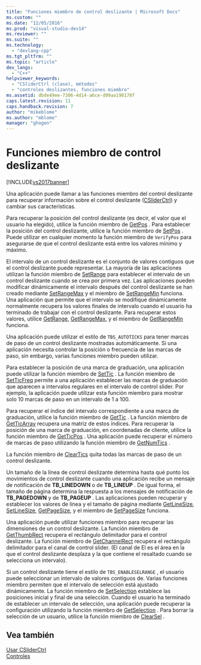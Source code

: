 ```yaml
---
title: "Funciones miembro de control deslizante | Microsoft Docs"
ms.custom: ""
ms.date: "12/05/2016"
ms.prod: "visual-studio-dev14"
ms.reviewer: ""
ms.suite: ""
ms.technology: 
  - "devlang-cpp"
ms.tgt_pltfrm: ""
ms.topic: "article"
dev_langs: 
  - "C++"
helpviewer_keywords: 
  - "CSliderCtrl (clase), métodos"
  - "controles deslizantes, funciones miembro"
ms.assetid: dbde49ee-7306-4d14-a6ce-d09aa198178f
caps.latest.revision: 11
caps.handback.revision: 7
author: "mikeblome"
ms.author: "mblome"
manager: "ghogen"
---
```

# Funciones miembro de control deslizante
[!INCLUDE[vs2017banner](../assembler/inline/includes/vs2017banner.md)]

Una aplicación puede llamar a las funciones miembro del control deslizante para recuperar información sobre el control deslizante \([CSliderCtrl](../mfc/reference/csliderctrl-class.md)\) y cambiar sus características.  
  
 Para recuperar la posición del control deslizante \(es decir, el valor que el usuario ha elegido\), utilice la función miembro de [GetPos](../Topic/CSliderCtrl::GetPos.md) .  Para establecer la posición del control deslizante, utilice la función miembro de [SetPos](../Topic/CSliderCtrl::SetPos.md) .  Puede utilizar en cualquier momento la función miembro de `VerifyPos` para asegurarse de que el control deslizante está entre los valores mínimo y máximo.  
  
 El intervalo de un control deslizante es el conjunto de valores contiguos que el control deslizante puede representar.  La mayoría de las aplicaciones utilizan la función miembro de [SetRange](../Topic/CSliderCtrl::SetRange.md) para establecer el intervalo de un control deslizante cuando se crea por primera vez.  Las aplicaciones pueden modificar dinámicamente el intervalo después del control deslizante se han creado mediante [SetRangeMax](../Topic/CSliderCtrl::SetRangeMax.md) y el miembro de [SetRangeMin](../Topic/CSliderCtrl::SetRangeMin.md) funciona.  Una aplicación que permite que el intervalo se modifique dinámicamente normalmente recupera los valores finales de intervalo cuando el usuario ha terminado de trabajar con el control deslizante.  Para recuperar estos valores, utilice [GetRange](../Topic/CSliderCtrl::GetRange.md), [GetRangeMax](../Topic/CSliderCtrl::GetRangeMax.md), y el miembro de [GetRangeMin](../Topic/CSliderCtrl::GetRangeMin.md) funciona.  
  
 Una aplicación puede utilizar el estilo de `TBS_AUTOTICKS` para tener marcas de paso de un control deslizante mostradas automáticamente.  Si una aplicación necesita controlar la posición o frecuencia de las marcas de paso, sin embargo, varias funciones miembro pueden utilizar.  
  
 Para establecer la posición de una marca de graduación, una aplicación puede utilizar la función miembro de [SetTic](../Topic/CSliderCtrl::SetTic.md) .  La función miembro de [SetTicFreq](../Topic/CSliderCtrl::SetTicFreq.md) permite a una aplicación establecer las marcas de graduación que aparecen a intervalos regulares en el intervalo de control slider.  Por ejemplo, la aplicación puede utilizar esta función miembro para mostrar solo 10 marcas de paso en un intervalo de 1 a 100.  
  
 Para recuperar el índice del intervalo correspondiente a una marca de graduación, utilice la función miembro de [GetTic](../Topic/CSliderCtrl::GetTic.md) .  La función miembro de [GetTicArray](../Topic/CSliderCtrl::GetTicArray.md) recupera una matriz de estos índices.  Para recuperar la posición de una marca de graduación, en coordenadas de cliente, utilice la función miembro de [GetTicPos](../Topic/CSliderCtrl::GetTicPos.md) .  Una aplicación puede recuperar el número de marcas de paso utilizando la función miembro de [GetNumTics](../Topic/CSliderCtrl::GetNumTics.md) .  
  
 La función miembro de [ClearTics](../Topic/CSliderCtrl::ClearTics.md) quita todas las marcas de paso de un control deslizante.  
  
 Un tamaño de la línea de control deslizante determina hasta qué punto los movimientos de control deslizante cuando una aplicación recibe un mensaje de notificación de **TB\_LINEDOWN** o de **TB\_LINEUP** .  De igual forma, el tamaño de página determina la respuesta a los mensajes de notificación de **TB\_PAGEDOWN** y de **TB\_PAGEUP** .  Las aplicaciones pueden recuperar y establecer los valores de línea y el tamaño de página mediante [GetLineSize](../Topic/CSliderCtrl::GetLineSize.md), [SetLineSize](../Topic/CSliderCtrl::SetLineSize.md), [GetPageSize](../Topic/CSliderCtrl::GetPageSize.md), y el miembro de [SetPageSize](../Topic/CSliderCtrl::SetPageSize.md) funciona.  
  
 Una aplicación puede utilizar funciones miembro para recuperar las dimensiones de un control deslizante.  La función miembro de [GetThumbRect](../Topic/CSliderCtrl::GetThumbRect.md) recupera el rectángulo delimitador para el control deslizante.  La función miembro de [GetChannelRect](../Topic/CSliderCtrl::GetChannelRect.md) recupera el rectángulo delimitador para el canal de control slider. \(El canal de El es el área en la que el control deslizante desplaza y la que contiene el resaltado cuando se selecciona un intervalo\).  
  
 Si un control deslizante tiene el estilo de `TBS_ENABLESELRANGE` , el usuario puede seleccionar un intervalo de valores contiguos de.  Varias funciones miembro permiten que el intervalo de selección está ajustado dinámicamente.  La función miembro de [SetSelection](../Topic/CSliderCtrl::SetSelection.md) establece las posiciones inicial y final de una selección.  Cuando el usuario ha terminado de establecer un intervalo de selección, una aplicación puede recuperar la configuración utilizando la función miembro de [GetSelection](../Topic/CSliderCtrl::GetSelection.md) .  Para borrar la selección de un usuario, utilice la función miembro de [ClearSel](../Topic/CSliderCtrl::ClearSel.md) .  
  
## Vea también  
 [Usar CSliderCtrl](../mfc/using-csliderctrl.md)   
 [Controles](../mfc/controls-mfc.md)
